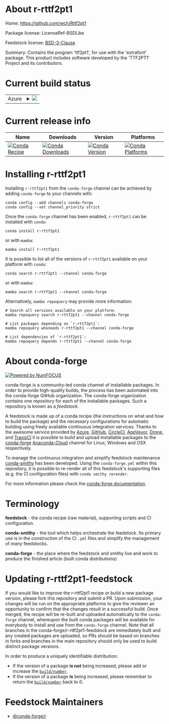 About r-rttf2pt1
================

Home: https://github.com/wch/Rttf2pt1

Package license: LicenseRef-BSDLike

Feedstock license: [BSD-3-Clause](https://github.com/conda-forge/r-rttf2pt1-feedstock/blob/main/LICENSE.txt)

Summary: Contains the program 'ttf2pt1', for use with the 'extrafont' package. This product includes software developed by the 'TTF2PT1' Project and its contributors.

Current build status
====================


<table>
    
  <tr>
    <td>Azure</td>
    <td>
      <details>
        <summary>
          <a href="https://dev.azure.com/conda-forge/feedstock-builds/_build/latest?definitionId=1578&branchName=main">
            <img src="https://dev.azure.com/conda-forge/feedstock-builds/_apis/build/status/r-rttf2pt1-feedstock?branchName=main">
          </a>
        </summary>
        <table>
          <thead><tr><th>Variant</th><th>Status</th></tr></thead>
          <tbody><tr>
              <td>linux_64</td>
              <td>
                <a href="https://dev.azure.com/conda-forge/feedstock-builds/_build/latest?definitionId=1578&branchName=main">
                  <img src="https://dev.azure.com/conda-forge/feedstock-builds/_apis/build/status/r-rttf2pt1-feedstock?branchName=main&jobName=linux&configuration=linux_64_" alt="variant">
                </a>
              </td>
            </tr><tr>
              <td>osx_64</td>
              <td>
                <a href="https://dev.azure.com/conda-forge/feedstock-builds/_build/latest?definitionId=1578&branchName=main">
                  <img src="https://dev.azure.com/conda-forge/feedstock-builds/_apis/build/status/r-rttf2pt1-feedstock?branchName=main&jobName=osx&configuration=osx_64_" alt="variant">
                </a>
              </td>
            </tr>
          </tbody>
        </table>
      </details>
    </td>
  </tr>
</table>

Current release info
====================

| Name | Downloads | Version | Platforms |
| --- | --- | --- | --- |
| [![Conda Recipe](https://img.shields.io/badge/recipe-r--rttf2pt1-green.svg)](https://anaconda.org/conda-forge/r-rttf2pt1) | [![Conda Downloads](https://img.shields.io/conda/dn/conda-forge/r-rttf2pt1.svg)](https://anaconda.org/conda-forge/r-rttf2pt1) | [![Conda Version](https://img.shields.io/conda/vn/conda-forge/r-rttf2pt1.svg)](https://anaconda.org/conda-forge/r-rttf2pt1) | [![Conda Platforms](https://img.shields.io/conda/pn/conda-forge/r-rttf2pt1.svg)](https://anaconda.org/conda-forge/r-rttf2pt1) |

Installing r-rttf2pt1
=====================

Installing `r-rttf2pt1` from the `conda-forge` channel can be achieved by adding `conda-forge` to your channels with:

```
conda config --add channels conda-forge
conda config --set channel_priority strict
```

Once the `conda-forge` channel has been enabled, `r-rttf2pt1` can be installed with `conda`:

```
conda install r-rttf2pt1
```

or with `mamba`:

```
mamba install r-rttf2pt1
```

It is possible to list all of the versions of `r-rttf2pt1` available on your platform with `conda`:

```
conda search r-rttf2pt1 --channel conda-forge
```

or with `mamba`:

```
mamba search r-rttf2pt1 --channel conda-forge
```

Alternatively, `mamba repoquery` may provide more information:

```
# Search all versions available on your platform:
mamba repoquery search r-rttf2pt1 --channel conda-forge

# List packages depending on `r-rttf2pt1`:
mamba repoquery whoneeds r-rttf2pt1 --channel conda-forge

# List dependencies of `r-rttf2pt1`:
mamba repoquery depends r-rttf2pt1 --channel conda-forge
```


About conda-forge
=================

[![Powered by
NumFOCUS](https://img.shields.io/badge/powered%20by-NumFOCUS-orange.svg?style=flat&colorA=E1523D&colorB=007D8A)](https://numfocus.org)

conda-forge is a community-led conda channel of installable packages.
In order to provide high-quality builds, the process has been automated into the
conda-forge GitHub organization. The conda-forge organization contains one repository
for each of the installable packages. Such a repository is known as a *feedstock*.

A feedstock is made up of a conda recipe (the instructions on what and how to build
the package) and the necessary configurations for automatic building using freely
available continuous integration services. Thanks to the awesome service provided by
[Azure](https://azure.microsoft.com/en-us/services/devops/), [GitHub](https://github.com/),
[CircleCI](https://circleci.com/), [AppVeyor](https://www.appveyor.com/),
[Drone](https://cloud.drone.io/welcome), and [TravisCI](https://travis-ci.com/)
it is possible to build and upload installable packages to the
[conda-forge](https://anaconda.org/conda-forge) [Anaconda-Cloud](https://anaconda.org/)
channel for Linux, Windows and OSX respectively.

To manage the continuous integration and simplify feedstock maintenance
[conda-smithy](https://github.com/conda-forge/conda-smithy) has been developed.
Using the ``conda-forge.yml`` within this repository, it is possible to re-render all of
this feedstock's supporting files (e.g. the CI configuration files) with ``conda smithy rerender``.

For more information please check the [conda-forge documentation](https://conda-forge.org/docs/).

Terminology
===========

**feedstock** - the conda recipe (raw material), supporting scripts and CI configuration.

**conda-smithy** - the tool which helps orchestrate the feedstock.
                   Its primary use is in the construction of the CI ``.yml`` files
                   and simplify the management of *many* feedstocks.

**conda-forge** - the place where the feedstock and smithy live and work to
                  produce the finished article (built conda distributions)


Updating r-rttf2pt1-feedstock
=============================

If you would like to improve the r-rttf2pt1 recipe or build a new
package version, please fork this repository and submit a PR. Upon submission,
your changes will be run on the appropriate platforms to give the reviewer an
opportunity to confirm that the changes result in a successful build. Once
merged, the recipe will be re-built and uploaded automatically to the
`conda-forge` channel, whereupon the built conda packages will be available for
everybody to install and use from the `conda-forge` channel.
Note that all branches in the conda-forge/r-rttf2pt1-feedstock are
immediately built and any created packages are uploaded, so PRs should be based
on branches in forks and branches in the main repository should only be used to
build distinct package versions.

In order to produce a uniquely identifiable distribution:
 * If the version of a package **is not** being increased, please add or increase
   the [``build/number``](https://docs.conda.io/projects/conda-build/en/latest/resources/define-metadata.html#build-number-and-string).
 * If the version of a package **is** being increased, please remember to return
   the [``build/number``](https://docs.conda.io/projects/conda-build/en/latest/resources/define-metadata.html#build-number-and-string)
   back to 0.

Feedstock Maintainers
=====================

* [@conda-forge/r](https://github.com/conda-forge/r/)

